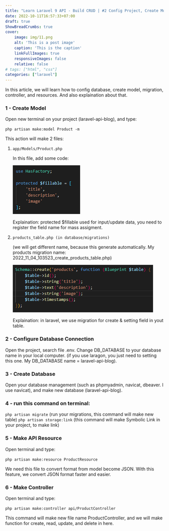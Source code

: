 ```yaml
---
title: "Learn Laravel 9 API - Build CRUD | #2 Config Project, Create Model, Controller, and Resources"
date: 2022-10-11T16:57:33+07:00
draft: true
ShowBreadCrumbs: true
cover:
    image: img/11.png
    alt: 'This is a post image'
    caption: 'This is the caption'
    linkFullImages: true
    responsiveImages: false
    relative: false
# tags: ["html", "css"]
categories: ["laravel"]
---
```

In this article, we will learn how to config database, create model, migration, controller, and resources. And also explaination about that. 
### 1 - Create Model
Open new terminal on your project (laravel-api-blog), and type: 

`php artisan make:model Product -m`

This action will make 2 files:
1. `app/Models/Product.php`
   
   In this file, add some code:

   ![gambar 2-1](https://raw.githubusercontent.com/fmuiin14/fmuiin14.github.io/3f4da1e537e62cb77dbd0bc295f79fff5ab45fcc/content/posts/images/2-1.png)

   Explaination: protected $fillable used for input/update data, you need to register the field name for mass assigment.
2. `products_table.php (in database/migrations)` 
   
   (we will get different name, because this generate automatically. My products migration name: 2022_11_04_103523_create_products_table.php)

   ![2-2.png](https://raw.githubusercontent.com/fmuiin14/fmuiin14.github.io/3f4da1e537e62cb77dbd0bc295f79fff5ab45fcc/content/posts/images/2-2.png)
   
   
   Explaination: in laravel, we use migration for create & setting field in yout table.

### 2 - Configure Database Connection
Open the project, search file .env. Change DB_DATABASE to your database name in your local computer. (if you use laragon, you just need to setting this one. My DB_DATABASE name = laravel-api-blog).
### 3 - Create Database
Open your database management (such as phpmyadmin, navicat, dbeaver. I use navicat), and make new database (laravel-api-blog).
### 4 - run this command on terminal:
`php artisan migrate` (run your migrations, this command will make new table)
`php artisan storage:link` (this command will make Symbolic Link in your project, to make link)

### 5 - Make API Resource
Open terminal and type: 

`php artisan make:resource ProductResource`

We need this file to convert format from model become JSON. With this feature, we convert JSON format faster and easier.

### 6 - Make Controller
Open terminal and type: 

`php artisan make:controller api/ProductController`

This command will make new file name ProductController, and we will make function for create, read, update, and delete in here.